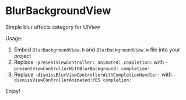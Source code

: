 BlurBackgroundView
==================

Simple blur effects category for UIView

Usage:

1. Embed `BlurBackgroundView.h` and `BlurBackgroundView.m` file into your project
2. Replace `-presentViewController: animated: completion:` with -`presentViewControllerWithBlurBackground: completion:`
3. Replace `-dismissBlurViewControllerWithCompletionHandler:` with   `-dismissViewControllerAnimated:YES completion:`

Enjoy!